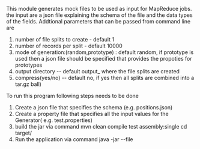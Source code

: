 This module generates mock files to be used as input for MapReduce jobs. the input are a json file explaining the schema of the file and the data types of the fields.
Addtional parameters that can be passed from command line are
1) number of file splits to create - default 1
2) number of records per split - default 10000
3) mode of generation:(random,prototype) : default random, if prototype is used then a json file should be specified that provides the propoties for prototypes
4) output directory -- default output_<currenttime> where the file splits are created
5) compress(yes/no) -- default no, if yes then all splits are combined into a tar.gz ball)

To run this program following steps needs to be done
1) Create a json file that specifies the schema (e.g. positions.json)
2) Create a property file that specifies all the input values for the Generator( e.g. test.properties)
3) build the jar via command 
			mvn clean compile test assembly:single
      cd target/
4) Run the application via command
     java -jar <generated jar file> --file <fully qualified name of propertiesfile>
